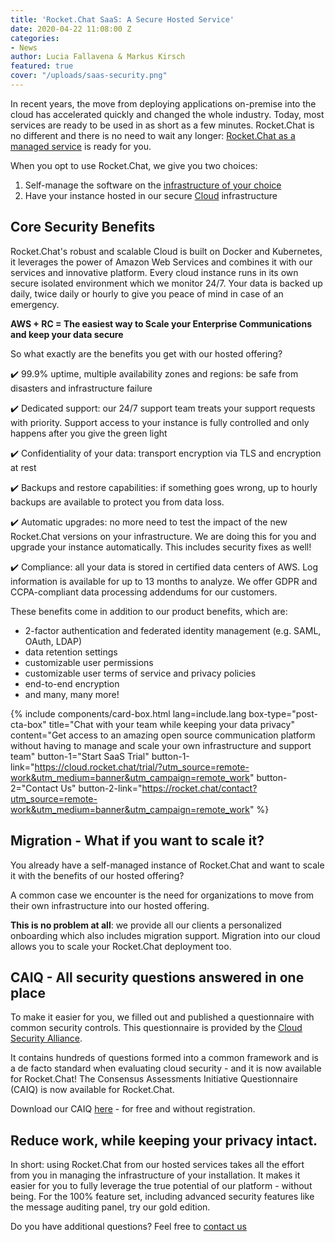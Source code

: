 ```yaml
---
title: 'Rocket.Chat SaaS: A Secure Hosted Service'
date: 2020-04-22 11:08:00 Z
categories:
- News
author: Lucia Fallavena & Markus Kirsch
featured: true
cover: "/uploads/saas-security.png"
---
```


In recent years, the move from deploying applications on-premise into the cloud has accelerated quickly and changed the whole industry. Today, most services are ready to be used in as short as a few minutes. Rocket.Chat is no different and there is no need to wait any longer: [Rocket.Chat as a managed service](https://rocket.chat/docs/installation/rocket-chat-cloud/) is ready for you.

When you opt to use Rocket.Chat, we give you two choices:

1. Self-manage the software on the [infrastructure of your choice](https://rocket.chat/install)
2. Have your instance hosted in our secure [Cloud](https://rocket.chat/pricing#cloud) infrastructure

## Core Security Benefits

Rocket.Chat's robust and scalable Cloud is built on Docker and Kubernetes, it leverages the power of Amazon Web Services and combines it with our services and innovative platform. Every cloud instance runs in its own secure isolated environment which we monitor 24/7. Your data is backed up daily, twice daily or hourly to give you peace of mind in case of an emergency.

**AWS + RC = The easiest way to Scale your Enterprise Communications and keep your data secure**

So what exactly are the benefits you get with our hosted offering?

✔️ 99.9% uptime, multiple availability zones and regions: be safe from disasters and infrastructure failure

✔️ Dedicated support: our 24/7 support team treats your support requests with priority. Support access to your instance is fully controlled and only happens after you give the green light

✔️ Confidentiality of your data: transport encryption via TLS and encryption at rest

✔️ Backups and restore capabilities: if something goes wrong, up to hourly backups are available to protect you from data loss.

✔️ Automatic upgrades: no more need to test the impact of the new Rocket.Chat versions on your infrastructure. We are doing this for you and upgrade your instance automatically. This includes security fixes as well!

✔️ Compliance: all your data is stored in certified data centers of AWS. Log information is available for up to 13 months to analyze. We offer GDPR and CCPA-compliant data processing addendums for our customers.

These benefits come in addition to our product benefits, which are:

- 2-factor authentication and federated identity management (e.g. SAML, OAuth, LDAP)
- data retention settings
- customizable user permissions
- customizable user terms of service and privacy policies
- end-to-end encryption
- and many, many more!

<div class="space--3"></div>

{% include components/card-box.html lang=include.lang box-type="post-cta-box" title="Chat with your team while keeping your data privacy" content="Get access to an amazing open source communication platform without having to manage and scale your own infrastructure and support team" button-1="Start SaaS Trial" button-1-link="https://cloud.rocket.chat/trial/?utm_source=remote-work&utm_medium=banner&utm_campaign=remote_work" button-2="Contact Us" button-2-link="https://rocket.chat/contact?utm_source=remote-work&utm_medium=banner&utm_campaign=remote_work" %}

<div class="space--3"></div>

## Migration - What if you want to scale it?

You already have a self-managed instance of Rocket.Chat and want to scale it with the benefits of our hosted offering?

A common case we encounter is the need for organizations to move from their own infrastructure into our hosted offering.

**This is no problem at all**: we provide all our clients a personalized onboarding which also includes migration support. Migration into our cloud allows you to scale your Rocket.Chat deployment too.

## CAIQ - All security questions answered in one place

To make it easier for you, we filled out and published a questionnaire with common security controls. This questionnaire is provided by the [Cloud Security Alliance](https://cloudsecurityalliance.org).

It contains hundreds of questions formed into a common framework and is a de facto standard when evaluating cloud security - and it is now available for Rocket.Chat! The Consensus Assessments Initiative Questionnaire (CAIQ) is now available for Rocket.Chat.

Download our CAIQ [here](https://cloudsecurityalliance.org/star/registry/rocket-chat) - for free and without registration.

## Reduce work, while keeping your privacy intact.

In short: using Rocket.Chat from our hosted services takes all the effort from you in managing the infrastructure of your installation. It makes it easier for you to fully leverage the true potential of our platform - without being. For the 100% feature set, including advanced security features like the message auditing panel, try our gold edition.

Do you have additional questions? Feel free to [contact us](https://rocket.chat/contact?utm_source=blog-secure-cloud&utm_medium=website&utm_campaign=security)

